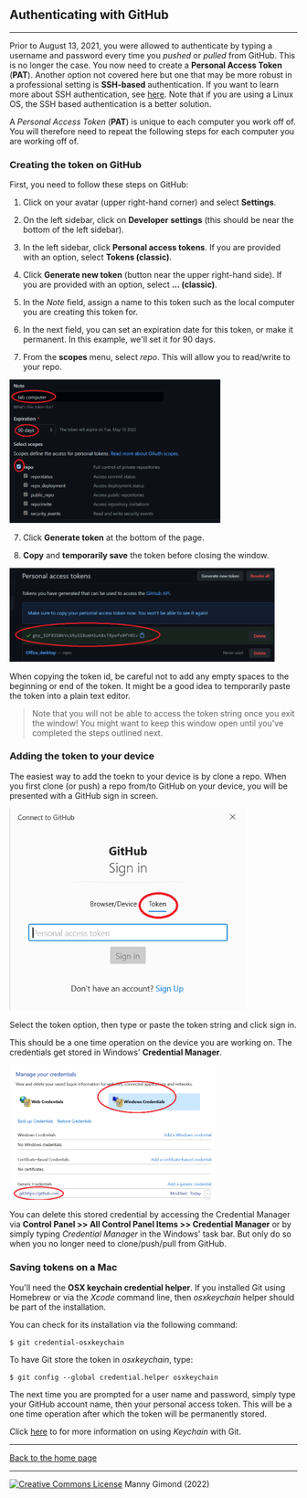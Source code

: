 ## Authenticating with GitHub

------

Prior to August 13, 2021, you were allowed to authenticate by typing a username and password every time you *pushed* or *pulled* from GitHub. This is no longer the case. You now need to create a  **Personal Access Token** (**PAT**).  Another option not covered here but one that may be more robust in a professional setting is **SSH-based** authentication. If you want to learn more about SSH authentication, see [here](https://mgimond.github.io/Colby-summer-git-workshop-2021/authenticating-with-github.html). Note that if you are using a Linux OS, the SSH based authentication is a better solution.


A *Personal Access Token* (**PAT**) is unique to each computer you work off of. You will therefore need to repeat the following steps for each computer you are working off of.

### Creating the token on GitHub

First, you need to follow these steps on GitHub:

1. Click on your avatar (upper right-hand corner) and select **Settings**.

2. On the left sidebar, click on **Developer** **settings** (this should be near the bottom of the left sidebar).

3. In the left sidebar, click **Personal access tokens**. If you are provided with an option, select **Tokens (classic)**.

4. Click **Generate new token** (button near the upper right-hand side). If you are provided with an option, select **... (classic)**.
   
5. In the *Note* field, assign a name to this token such as the local computer you are creating this token for.

6. In the next field, you can set an expiration date for this token, or make it permanent. In this example, we'll set it for 90 days.

7. From the **scopes** menu, select *repo*. This will allow you to read/write to your repo.

<img src="img_auth/image-20210607100556823.png" alt="" style="zoom:80%;" width="461" height="313" />


7. Click **Generate token** at the bottom of the page.

8. **Copy** and **temporarily save** the token before closing the window. 

<img src="img_auth/image-20210607100655111.png" alt="" style="zoom:80%;" width="580" height="205" />
   
When copying the token id, be careful not to add any empty spaces to the beginning or end of the token. It might be a good idea to temporarily paste the token into a plain text editor.

   > Note that you will not be able to access the token string once you exit the window! You might want to keep this window open until you've completed the steps outlined next.

### Adding the token to your device

The easiest way to add the toekn to your device is by clone a repo. When you first clone (or push) a repo from/to GitHub on your device, you will be presented with a GitHub sign in screen.

<img src="img/sign_in_token.png" alt="" style="zoom:80%;" />

Select the token option, then type or paste the token string and click sign in.

This should be a one time operation on the device you are working on. The credentials get stored in Windows' **Credential Manager**. 

<img src="img_auth/image-20210607102911042.png" alt="image-20210607102911042" style="zoom:80%;" width="453" height="296" />

You can delete this stored credential by accessing the Credential Manager via **Control Panel >> All Control Panel Items >> Credential Manager**  or by simply typing *Credential Manager* in the Windows' task bar. But only do so when you no longer need to clone/push/pull from GitHub.

### Saving tokens on a Mac

You'll need the **OSX keychain credential helper**.  If you installed Git using Homebrew or via the *Xcode* command line, then *osxkeychain* helper should be part of the installation.

You can check for its installation via the following command:

```shell
$ git credential-osxkeychain
```

To have Git store the token in *osxkeychain*, type:

```shell
$ git config --global credential.helper osxkeychain
```

The next time you are prompted for a user name and password, simply type your GitHub account name, then your personal access token. This will be a one time operation after which the token will be permanently stored. 

Click [here](https://docs.github.com/en/github/getting-started-with-github/getting-started-with-git/updating-credentials-from-the-macos-keychain) to for more information on using *Keychain* with Git.


-----

[Back to the home page](index.html)

<div class="footer">
<hr/>
<a rel="license" href="https://creativecommons.org/licenses/by-nc/4.0/"><img alt="Creative Commons License" style="border-width:0" src="https://i.creativecommons.org/l/by-nc/4.0/80x15.png" /></a>  Manny Gimond (2022)
</br>


